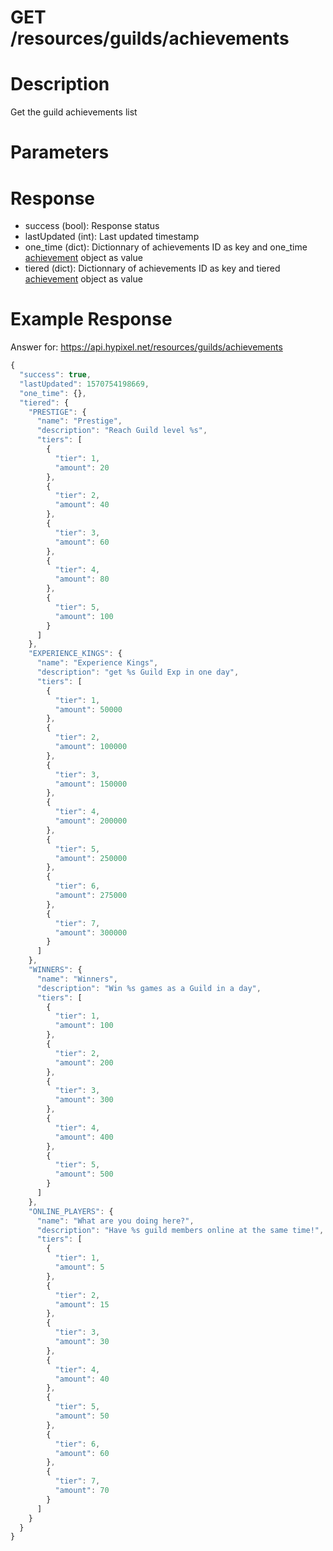 # GET /resources/guilds/achievements

# Description

Get the guild achievements list

# Parameters

# Response

* success (bool): Response status
* lastUpdated (int): Last updated timestamp
* one_time (dict): Dictionnary of achievements ID as key and one_time [achievement](../../../../object/achievement.md) object as value
* tiered (dict): Dictionnary of achievements ID as key and tiered [achievement](../../../../object/achievement.md) object as value

# Example Response

Answer for: https://api.hypixel.net/resources/guilds/achievements

```js
{
  "success": true,
  "lastUpdated": 1570754198669,
  "one_time": {},
  "tiered": {
    "PRESTIGE": {
      "name": "Prestige",
      "description": "Reach Guild level %s",
      "tiers": [
        {
          "tier": 1,
          "amount": 20
        },
        {
          "tier": 2,
          "amount": 40
        },
        {
          "tier": 3,
          "amount": 60
        },
        {
          "tier": 4,
          "amount": 80
        },
        {
          "tier": 5,
          "amount": 100
        }
      ]
    },
    "EXPERIENCE_KINGS": {
      "name": "Experience Kings",
      "description": "get %s Guild Exp in one day",
      "tiers": [
        {
          "tier": 1,
          "amount": 50000
        },
        {
          "tier": 2,
          "amount": 100000
        },
        {
          "tier": 3,
          "amount": 150000
        },
        {
          "tier": 4,
          "amount": 200000
        },
        {
          "tier": 5,
          "amount": 250000
        },
        {
          "tier": 6,
          "amount": 275000
        },
        {
          "tier": 7,
          "amount": 300000
        }
      ]
    },
    "WINNERS": {
      "name": "Winners",
      "description": "Win %s games as a Guild in a day",
      "tiers": [
        {
          "tier": 1,
          "amount": 100
        },
        {
          "tier": 2,
          "amount": 200
        },
        {
          "tier": 3,
          "amount": 300
        },
        {
          "tier": 4,
          "amount": 400
        },
        {
          "tier": 5,
          "amount": 500
        }
      ]
    },
    "ONLINE_PLAYERS": {
      "name": "What are you doing here?",
      "description": "Have %s guild members online at the same time!",
      "tiers": [
        {
          "tier": 1,
          "amount": 5
        },
        {
          "tier": 2,
          "amount": 15
        },
        {
          "tier": 3,
          "amount": 30
        },
        {
          "tier": 4,
          "amount": 40
        },
        {
          "tier": 5,
          "amount": 50
        },
        {
          "tier": 6,
          "amount": 60
        },
        {
          "tier": 7,
          "amount": 70
        }
      ]
    }
  }
}
```

